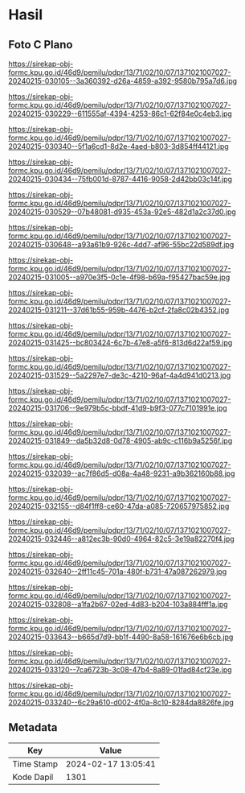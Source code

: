# Hasil

## Foto C Plano

https://sirekap-obj-formc.kpu.go.id/46d9/pemilu/pdpr/13/71/02/10/07/1371021007027-20240215-030105--3a360392-d26a-4859-a392-9580b795a7d6.jpg

https://sirekap-obj-formc.kpu.go.id/46d9/pemilu/pdpr/13/71/02/10/07/1371021007027-20240215-030229--611555af-4394-4253-86c1-62f84e0c4eb3.jpg

https://sirekap-obj-formc.kpu.go.id/46d9/pemilu/pdpr/13/71/02/10/07/1371021007027-20240215-030340--5f1a6cd1-8d2e-4aed-b803-3d854ff44121.jpg

https://sirekap-obj-formc.kpu.go.id/46d9/pemilu/pdpr/13/71/02/10/07/1371021007027-20240215-030434--75fb001d-8787-4416-9058-2d42bb03c14f.jpg

https://sirekap-obj-formc.kpu.go.id/46d9/pemilu/pdpr/13/71/02/10/07/1371021007027-20240215-030529--07b48081-d935-453a-92e5-482d1a2c37d0.jpg

https://sirekap-obj-formc.kpu.go.id/46d9/pemilu/pdpr/13/71/02/10/07/1371021007027-20240215-030648--a93a61b9-926c-4dd7-af96-55bc22d589df.jpg

https://sirekap-obj-formc.kpu.go.id/46d9/pemilu/pdpr/13/71/02/10/07/1371021007027-20240215-031005--a970e3f5-0c1e-4f98-b69a-f95427bac59e.jpg

https://sirekap-obj-formc.kpu.go.id/46d9/pemilu/pdpr/13/71/02/10/07/1371021007027-20240215-031211--37d61b55-959b-4476-b2cf-2fa8c02b4352.jpg

https://sirekap-obj-formc.kpu.go.id/46d9/pemilu/pdpr/13/71/02/10/07/1371021007027-20240215-031425--bc803424-6c7b-47e8-a5f6-813d6d22af59.jpg

https://sirekap-obj-formc.kpu.go.id/46d9/pemilu/pdpr/13/71/02/10/07/1371021007027-20240215-031529--5a2297e7-de3c-4210-96af-4a4d941d0213.jpg

https://sirekap-obj-formc.kpu.go.id/46d9/pemilu/pdpr/13/71/02/10/07/1371021007027-20240215-031706--9e979b5c-bbdf-41d9-b9f3-077c7101991e.jpg

https://sirekap-obj-formc.kpu.go.id/46d9/pemilu/pdpr/13/71/02/10/07/1371021007027-20240215-031849--da5b32d8-0d78-4905-ab9c-c116b9a5256f.jpg

https://sirekap-obj-formc.kpu.go.id/46d9/pemilu/pdpr/13/71/02/10/07/1371021007027-20240215-032039--ac7f86d5-d08a-4a48-9231-a9b362160b88.jpg

https://sirekap-obj-formc.kpu.go.id/46d9/pemilu/pdpr/13/71/02/10/07/1371021007027-20240215-032155--d84f1ff8-ce60-47da-a085-720657975852.jpg

https://sirekap-obj-formc.kpu.go.id/46d9/pemilu/pdpr/13/71/02/10/07/1371021007027-20240215-032446--a812ec3b-90d0-4964-82c5-3e19a82270f4.jpg

https://sirekap-obj-formc.kpu.go.id/46d9/pemilu/pdpr/13/71/02/10/07/1371021007027-20240215-032640--2ff11c45-701a-480f-b731-47a087262979.jpg

https://sirekap-obj-formc.kpu.go.id/46d9/pemilu/pdpr/13/71/02/10/07/1371021007027-20240215-032808--a1fa2b67-02ed-4d83-b204-103a884fff1a.jpg

https://sirekap-obj-formc.kpu.go.id/46d9/pemilu/pdpr/13/71/02/10/07/1371021007027-20240215-033643--b665d7d9-bb1f-4490-8a58-161676e6b6cb.jpg

https://sirekap-obj-formc.kpu.go.id/46d9/pemilu/pdpr/13/71/02/10/07/1371021007027-20240215-033120--7ca6723b-3c08-47b4-8a89-01fad84cf23e.jpg

https://sirekap-obj-formc.kpu.go.id/46d9/pemilu/pdpr/13/71/02/10/07/1371021007027-20240215-033240--6c29a610-d002-4f0a-8c10-8284da8826fe.jpg


## Metadata

| Key        | Value               |
| ---------- | ------------------- |
| Time Stamp | 2024-02-17 13:05:41 |
| Kode Dapil | 1301                |




